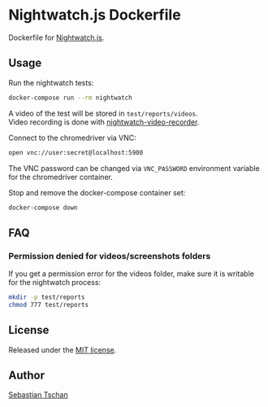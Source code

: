 # Nightwatch.js Dockerfile
Dockerfile for [Nightwatch.js](http://nightwatchjs.org/).

## Usage
Run the nightwatch tests:
```sh
docker-compose run --rm nightwatch
```

A video of the test will be stored in `test/reports/videos`.  
Video recording is done with
[nightwatch-video-recorder](https://github.com/blueimp/nightwatch-video-recorder).

Connect to the chromedriver via VNC:
```sh
open vnc://user:secret@localhost:5900
```

The VNC password can be changed via `VNC_PASSWORD` environment variable for the
chromedriver container.

Stop and remove the docker-compose container set:
```sh
docker-compose down
```

## FAQ

### Permission denied for videos/screenshots folders
If you get a permission error for the videos folder, make sure it is writable
for the nightwatch process:

```sh
mkdir -p test/reports
chmod 777 test/reports
```

## License
Released under the [MIT license](https://opensource.org/licenses/MIT).

## Author
[Sebastian Tschan](https://blueimp.net/)
